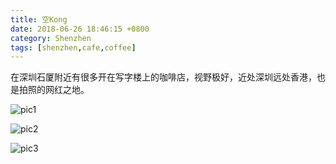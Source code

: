 ```yaml
---
title: 空Kong
date: 2018-06-26 18:46:15 +0800
category: Shenzhen
tags: [shenzhen,cafe,coffee]
---
```


在深圳石厦附近有很多开在写字楼上的咖啡店，视野极好，近处深圳远处香港，也是拍照的网红之地。

![pic1](https://chenxie-fun.oss-cn-shenzhen.aliyuncs.com/travel/shenzhen/kong_pic1.jpeg)

![pic2](https://chenxie-fun.oss-cn-shenzhen.aliyuncs.com/travel/shenzhen/kong_pic2.jpeg)

![pic3](https://chenxie-fun.oss-cn-shenzhen.aliyuncs.com/travel/shenzhen/kong_pic3.jpeg)